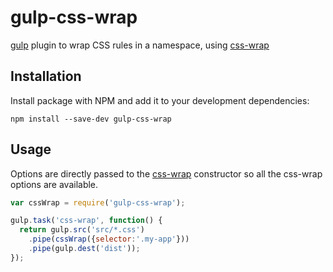 # gulp-css-wrap

[gulp](http://gulpjs.com/) plugin to wrap CSS rules in a namespace, using [css-wrap](https://github.com/benignware/css-wrap)

## Installation

Install package with NPM and add it to your development dependencies:

```
npm install --save-dev gulp-css-wrap
```

## Usage

Options are directly passed to the [css-wrap](https://github.com/benignware/css-wrap) constructor so all the css-wrap options are available.

```javascript
var cssWrap = require('gulp-css-wrap');

gulp.task('css-wrap', function() {
  return gulp.src('src/*.css')
    .pipe(cssWrap({selector:'.my-app'}))
    .pipe(gulp.dest('dist'));
});
```

